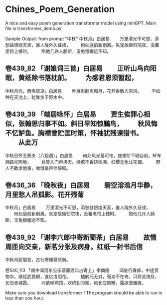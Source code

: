 # Chines_Poem_Generation
A nice and easy poem generation transformer model using minGPT. 
Main file is transformer_demo.py


Sample Output: from prompt "中秋"
中秋月」白居易
　　万里清光不可思，添愁益恨绕天涯，谁人陇外久征戍，
　　何处庭前新别离。失宠故姬归院夜，没蕃老将上楼时。
　　照他几许人肠断，玉兔银蟾远不知。

卷439_82 「谢娘词三首」白居易
　　正听山鸟向阳眠，黄纸除书落枕前。
　　为感君恩须暂起，
--------------------------------------------------------------------------------
中秋月光，西斋夜凉」白居易
　　叶展影翻当砌月，花开香散入帘风。
　　不如种在天池上，犹胜生于野水中。

卷439_39 「端居咏怀」白居易
　　贾生俟罪心相似，张翰思归事不如。斜日早知惊鵩鸟，
　　秋风悔不忆鲈鱼。胸襟曾贮匡时策，怀袖犹残谏猎书。
　　从此万
--------------------------------------------------------------------------------
中秋日怀王质夫（八拾遗）」白居易
　　何处风光最可怜，妓堂阶下砌台前。轩车拥路光照地，
　　丝管入门声沸天。绿蕙不香饶桂酒，红樱无色让花钿。
　　野人不敢求他事，唯借泉声伴醉眠。

卷436_36 「晚秋夜」白居易
　　碧空溶溶月华静，月里愁人吊孤影。花开残菊
--------------------------------------------------------------------------------
中秋月」白居易
　　万里清光不可思，添愁益恨绕天涯，谁人陇外久征戍，
　　何处庭前新别离。失宠故姬归院夜，没蕃老将上楼时。
　　照他几许人肠断，玉兔银蟾远不知。

卷439_92 「谢李六郎中寄新蜀茶」白居易
　　故情周匝向交亲，新茗分张及病身。红纸一封书后信
--------------------------------------------------------------------------------
中秋月犹堪至，古社寒蝉莫厌新。

卷540_113 「病中闻河东公乐营置酒口占寄上」李商隐
　　闻驻行春旆，中途赏物华。缘忧武昌柳，遂忆洛阳花。
　　嵇鹤元无对，荀龙不在夸。只将沧海月，长压赤城霞。
　　兴欲倾燕馆，欢终到习家。风长应侧睡，露欲湿蛾眉。

  Make sure you download transformer !
  The program should be able to run in less than one hour.
